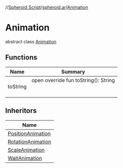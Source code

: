 //[Spheroid Script](../../index.md)/[spheroid.ar](../index.md)/[Animation](index.md)



# Animation  
 abstract class [Animation](index.md)   


## Functions  
  
|  Name|  Summary| 
|---|---|
| toString| open override fun toString(): String  <br><br><br>


## Inheritors  
  
|  Name| 
|---|
| [PositionAnimation](../-position-animation/index.md)
| [RotationAnimation](../-rotation-animation/index.md)
| [ScaleAnimation](../-scale-animation/index.md)
| [WaitAnimation](../-wait-animation/index.md)

